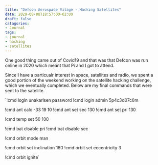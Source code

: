 ```yaml
---
title: "Defcon Aerospace Vilage - Hacking Satellites"
date: 2020-08-08T18:57:00+02:00
draft: false
catagories:
- Journal
tags:
- journal 
- hacking
- satellites
---
```

One good thing came out of Covid19 and that was that Defcon was run online in 2020 which meant that Pi and I got to attend. 

Since I have a particualr interest in space, satellites and radio, we spent a good portion of the weekend working on the satellite hacking challenge, which we eventually completed. Below are my final commands that were sent to the satellite.

`!cmd login unakarlsen password
!cmd login admin 5p4c3d07c0m


!cmd ant calc -33 19 10
!cmd ant set sec 130
!cmd ant set pri 130


!cmd temp set 50 100

!cmd bat disable pri
!cmd bat disable sec

!cmd orbit mode man

!cmd orbit set inclination 180
!cmd orbit set eccentricity 3

!cmd orbit ignite`

